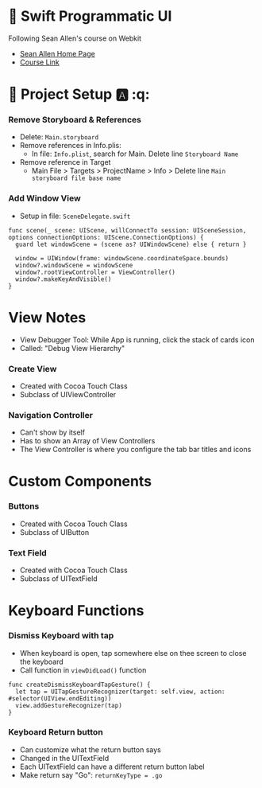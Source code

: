 # :red_circle: Swift Programmatic UI

Following Sean Allen's course on Webkit

- [Sean Allen Home Page](https://seanallen.teachable.com/courses/)
- [Course Link](https://seanallen.teachable.com/courses/enrolled/681906)

# :red_circle: Project Setup :a: :q:

### Remove Storyboard & References

- Delete: `Main.storyboard`
- Remove references in Info.plis:
  - In file: `Info.plist`, search for Main. Delete line `Storyboard Name`
- Remove reference in Target
  - Main File > Targets > ProjectName > Info > Delete line `Main storyboard file base name`  

### Add Window View

- Setup in file: `SceneDelegate.swift`
```
func scene(_ scene: UIScene, willConnectTo session: UISceneSession, options connectionOptions: UIScene.ConnectionOptions) {
  guard let windowScene = (scene as? UIWindowScene) else { return }
        
  window = UIWindow(frame: windowScene.coordinateSpace.bounds)      
  window?.windowScene = windowScene
  window?.rootViewController = ViewController()
  window?.makeKeyAndVisible()
}
```

# View Notes

- View Debugger Tool: While App is running, click the stack of cards icon
- Called: "Debug View Hierarchy"

### Create View

- Created with Cocoa Touch Class
- Subclass of UIViewController

### Navigation Controller

- Can't show by itself
- Has to show an Array of View Controllers
- The View Controller is where you configure the tab bar titles and icons

# Custom Components

### Buttons

- Created with Cocoa Touch Class
- Subclass of UIButton

### Text Field

- Created with Cocoa Touch Class
- Subclass of UITextField

# Keyboard Functions

### Dismiss Keyboard with tap

- When keyboard is open, tap somewhere else on thee screen to close the keyboard
- Call function in `viewDidLoad()` function
```
func createDismissKeyboardTapGesture() {
  let tap = UITapGestureRecognizer(target: self.view, action: #selector(UIView.endEditing))      
  view.addGestureRecognizer(tap)
}
```

### Keyboard Return button

- Can customize what the return button says
- Changed in the UITextField
- Each UITextField can have a different return button label
- Make return say "Go": `returnKeyType = .go`
